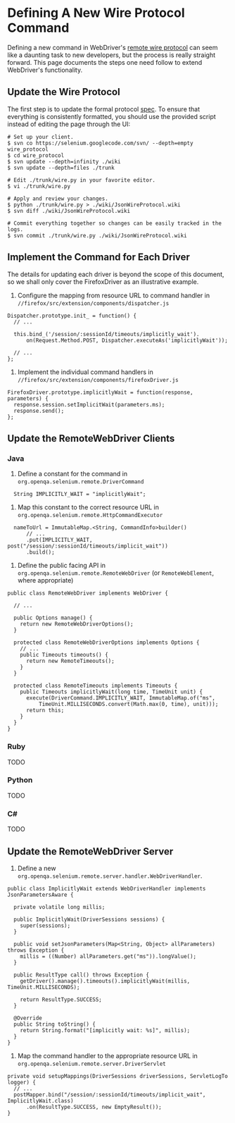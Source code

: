 # Defining A New Wire Protocol Command #

Defining a new command in WebDriver's [remote wire protocol](JsonWireProtocol.md) can seem like a daunting task to new developers, but the process is really straight forward.  This page documents the steps one need follow to extend WebDriver's functionality.

## Update the Wire Protocol ##

The first step is to update the formal protocol [spec](JsonWireProtocol.md).  To ensure that everything is consistently formatted, you should use the provided script instead of editing the page through the UI:
```
# Set up your client.
$ svn co https://selenium.googlecode.com/svn/ --depth=empty wire_protocol
$ cd wire_protocol
$ svn update --depth=infinity ./wiki
$ svn update --depth=files ./trunk

# Edit ./trunk/wire.py in your favorite editor.
$ vi ./trunk/wire.py

# Apply and review your changes.
$ python ./trunk/wire.py > ./wiki/JsonWireProtocol.wiki
$ svn diff ./wiki/JsonWireProtocol.wiki

# Commit everything together so changes can be easily tracked in the logs.
$ svn commit ./trunk/wire.py ./wiki/JsonWireProtocol.wiki
```

## Implement the Command for Each Driver ##

The details for updating each driver is beyond the scope of this document, so we shall only cover the FirefoxDriver as an illustrative example.

  1. Configure the mapping from resource URL to command handler in ` //firefox/src/extension/components/dispatcher.js `
```
Dispatcher.prototype.init_ = function() {
  // ...

  this.bind_('/session/:sessionId/timeouts/implicitly_wait').
      on(Request.Method.POST, Dispatcher.executeAs('implicitlyWait'));

  // ...
};
```
  1. Implement the individual command handlers in ` //firefox/src/extension/components/firefoxDriver.js `
```
FirefoxDriver.prototype.implicitlyWait = function(response, parameters) {
  response.session.setImplicitWait(parameters.ms);
  response.send();
};
```

## Update the RemoteWebDriver Clients ##

### Java ###

  1. Define a constant for the command in ` org.openqa.selenium.remote.DriverCommand `
```
  String IMPLICITLY_WAIT = "implicitlyWait";
```
  1. Map this constant to the correct resource URL in ` org.openqa.selenium.remote.HttpCommandExecutor `
```
  nameToUrl = ImmutableMap.<String, CommandInfo>builder()
      // ...
      .put(IMPLICITLY_WAIT, post("/session/:sessionId/timeouts/implicit_wait"))
      .build();
```
  1. Define the public facing API in ` org.openqa.selenium.remote.RemoteWebDriver ` (or ` RemoteWebElement `, where appropriate)
```
public class RemoteWebDriver implements WebDriver {

  // ...

  public Options manage() {
    return new RemoteWebDriverOptions();
  }

  protected class RemoteWebDriverOptions implements Options {
    // ...
    public Timeouts timeouts() {
      return new RemoteTimeouts();
    }
  }

  protected class RemoteTimeouts implements Timeouts {
    public Timeouts implicitlyWait(long time, TimeUnit unit) {
      execute(DriverCommand.IMPLICITLY_WAIT, ImmutableMap.of("ms",
          TimeUnit.MILLISECONDS.convert(Math.max(0, time), unit)));
      return this;
    }
  }
}
```

### Ruby ###

TODO

### Python ###

TODO

### C# ###

TODO

## Update the RemoteWebDriver Server ##

  1. Define a new ` org.openqa.selenium.remote.server.handler.WebDriverHandler `.
```
public class ImplicitlyWait extends WebDriverHandler implements JsonParametersAware {

  private volatile long millis;

  public ImplicitlyWait(DriverSessions sessions) {
    super(sessions);
  }

  public void setJsonParameters(Map<String, Object> allParameters) throws Exception {
    millis = ((Number) allParameters.get("ms")).longValue();
  }

  public ResultType call() throws Exception {
    getDriver().manage().timeouts().implicitlyWait(millis, TimeUnit.MILLISECONDS);

    return ResultType.SUCCESS;
  }

  @Override
  public String toString() {
    return String.format("[implicitly wait: %s]", millis);
  }
}
```
  1. Map the command handler to the appropriate resource URL in ` org.openqa.selenium.remote.server.DriverServlet `
```
private void setupMappings(DriverSessions driverSessions, ServletLogTo logger) {
  // ...
  postMapper.bind("/session/:sessionId/timeouts/implicit_wait", ImplicitlyWait.class)
      .on(ResultType.SUCCESS, new EmptyResult());
}
```